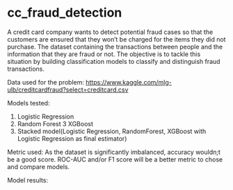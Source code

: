 # cc_fraud_detection

A credit card company wants to detect potential fraud cases so that the customers are ensured that they won’t be charged for the items they did not purchase. The dataset containing the transactions between people and the information that they are fraud or not. The objective is to tackle this situation by building classification models to classify and distinguish fraud transactions.

Data used for the problem:
https://www.kaggle.com/mlg-ulb/creditcardfraud?select=creditcard.csv

Models tested:
1. Logistic Regression
2. Random Forest
3 XGBoost
4. Stacked model(Logistic Regression, RandomForest, XGBoost with Logistic Regression as final estimator)

Metric used:
As the dataset is significantly imbalanced, accuracy wouldn;t be a good score. ROC-AUC and/or F1 score will be a better metric to chose and compare models.

Model results:


